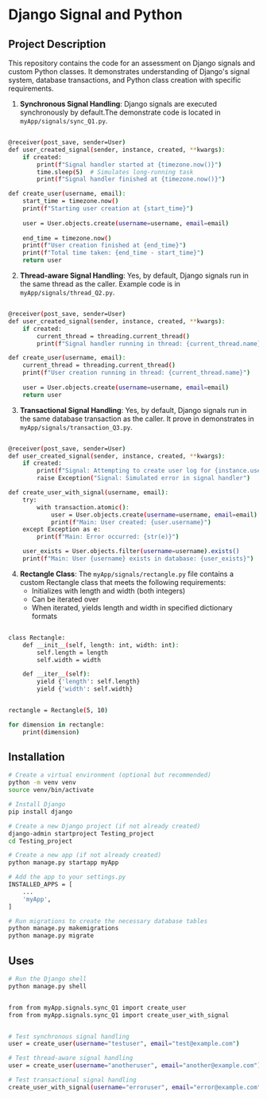 # Django Signal and Python

## Project Description

This repository contains the code for an assessment on Django signals and custom Python classes. It demonstrates understanding of Django's signal system, database transactions, and Python class creation with specific requirements.

1. **Synchronous Signal Handling**: Django signals are executed synchronously by default.The demonstrate code is located in `myApp/signals/sync_Q1.py`. 

```bash

@receiver(post_save, sender=User)
def user_created_signal(sender, instance, created, **kwargs):
    if created:
        print(f"Signal handler started at {timezone.now()}")
        time.sleep(5)  # Simulates long-running task
        print(f"Signal handler finished at {timezone.now()}")

def create_user(username, email):
    start_time = timezone.now()
    print(f"Starting user creation at {start_time}")
    
    user = User.objects.create(username=username, email=email)
    
    end_time = timezone.now()
    print(f"User creation finished at {end_time}")
    print(f"Total time taken: {end_time - start_time}")
    return user

```

2. **Thread-aware Signal Handling**: Yes, by default, Django signals run in the same thread as the caller. Example code is in `myApp/signals/thread_Q2.py`. 

```bash

@receiver(post_save, sender=User)
def user_created_signal(sender, instance, created, **kwargs):
    if created:
        current_thread = threading.current_thread()
        print(f"Signal handler running in thread: {current_thread.name}")

def create_user(username, email):
    current_thread = threading.current_thread()
    print(f"User creation running in thread: {current_thread.name}")
    
    user = User.objects.create(username=username, email=email)
    return user


```

3. **Transactional Signal Handling**: Yes, by default, Django signals run in the same database transaction as the caller. It prove in demonstrates in `myApp/signals/transaction_Q3.py`. 

```bash 

@receiver(post_save, sender=User)
def user_created_signal(sender, instance, created, **kwargs):
    if created:
        print(f"Signal: Attempting to create user log for {instance.username}")
        raise Exception("Signal: Simulated error in signal handler")

def create_user_with_signal(username, email):
    try:
        with transaction.atomic():
            user = User.objects.create(username=username, email=email)
            print(f"Main: User created: {user.username}")
    except Exception as e:
        print(f"Main: Error occurred: {str(e)}")

    user_exists = User.objects.filter(username=username).exists()
    print(f"Main: User {username} exists in database: {user_exists}")

```

4. **Rectangle Class**: The `myApp/signals/rectangle.py` file contains a custom Rectangle class that meets the following requirements:
    - Initializes with length and width (both integers)
    - Can be iterated over
    - When iterated, yields length and width in specified dictionary formats

```bash 

class Rectangle:
    def __init__(self, length: int, width: int):
        self.length = length
        self.width = width

    def __iter__(self):
        yield {'length': self.length}
        yield {'width': self.width}


rectangle = Rectangle(5, 10)

for dimension in rectangle:
    print(dimension)


```

## Installation

```bash
# Create a virtual environment (optional but recommended)
python -m venv venv
source venv/bin/activate  

# Install Django
pip install django

# Create a new Django project (if not already created)
django-admin startproject Testing_project
cd Testing_project

# Create a new app (if not already created)
python manage.py startapp myApp

# Add the app to your settings.py
INSTALLED_APPS = [
    ...
    'myApp',
]

# Run migrations to create the necessary database tables
python manage.py makemigrations
python manage.py migrate
```
## Uses

```bash
# Run the Django shell
python manage.py shell


from from myApp.signals.sync_Q1 import create_user
from from myApp.signals.sync_Q1 import create_user_with_signal


# Test synchronous signal handling
user = create_user(username="testuser", email="test@example.com")

# Test thread-aware signal handling
user = create_user(username="anotheruser", email="another@example.com")

# Test transactional signal handling
create_user_with_signal(username="erroruser", email="error@example.com")

```
